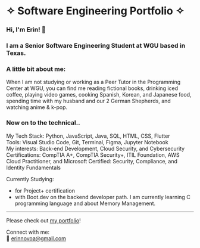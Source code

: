 # &#10023; Software Engineering Portfolio &#10023;  

### Hi, I'm Erin! 👋  

### I am a Senior Software Engineering Student at WGU based in Texas.  

### A little bit about me:  
When I am not studying or working as a Peer Tutor in the Programming Center at WGU, you can find me reading fictional books, drinking iced coffee, playing video games, cooking Spanish, Korean, and Japanese food, spending time with my husband and our 2 German Shepherds, and watching anime & k-pop.


### Now on to the technical..  

My Tech Stack: Python, JavaScript, Java, SQL, HTML, CSS, Flutter  
Tools: Visual Studio Code, Git, Terminal, Figma, Jupyter Notebook  
My interests: Back-end Development, Cloud Security, and Cybersecurity  
Certifications: CompTIA A+, CompTIA Security+, ITIL Foundation, AWS Cloud Practitioner, and Microsoft Certified: Security, Compliance, and Identity Fundamentals  

Currently Studying:
- for Project+ certification  
- with Boot.dev on the backend developer path. I am currently learning C programming language and about Memory Management.  

---
Please check out [my portfolio](https://erin-novoa-portfolio.w3spaces.com/)!

Connect with me:  
📧 [erinnovoa@gmail.com](mailto:erinnovoa@gmail.com)
